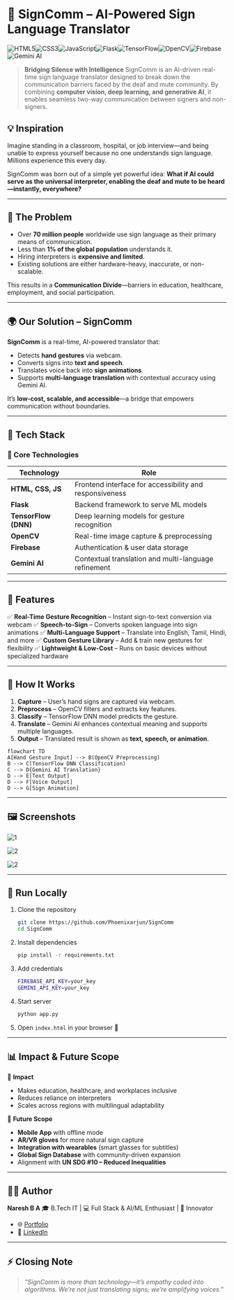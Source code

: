 # 👐 SignComm – AI-Powered Sign Language Translator
![HTML5](https://img.shields.io/badge/HTML5-E34F26?style=for-the-badge\&logo=html5\&logoColor=white)![CSS3](https://img.shields.io/badge/CSS3-1572B6?style=for-the-badge\&logo=css3\&logoColor=white)![JavaScript](https://img.shields.io/badge/JavaScript-F7DF1E?style=for-the-badge\&logo=javascript\&logoColor=black)![Flask](https://img.shields.io/badge/Flask-000000?style=for-the-badge\&logo=flask\&logoColor=white)![TensorFlow](https://img.shields.io/badge/TensorFlow-FF6F00?style=for-the-badge\&logo=tensorflow\&logoColor=white)![OpenCV](https://img.shields.io/badge/OpenCV-5C3EE8?style=for-the-badge\&logo=opencv\&logoColor=white)![Firebase](https://img.shields.io/badge/Firebase-FFCA28?style=for-the-badge\&logo=firebase\&logoColor=black)![Gemini AI](https://img.shields.io/badge/Gemini_AI-4285F4?style=for-the-badge\&logo=google\&logoColor=white)

> **Bridging Silence with Intelligence**
> SignComm is an AI-driven real-time sign language translator designed to break down the communication barriers faced by the deaf and mute community. By combining **computer vision, deep learning, and generative AI**, it enables seamless two-way communication between signers and non-signers.


## 💡 Inspiration

Imagine standing in a classroom, hospital, or job interview—and being unable to express yourself because no one understands sign language. Millions experience this every day.

SignComm was born out of a simple yet powerful idea: **What if AI could serve as the universal interpreter, enabling the deaf and mute to be heard—instantly, everywhere?**

---

## 🚨 The Problem

* Over **70 million people** worldwide use sign language as their primary means of communication.
* Less than **1% of the global population** understands it.
* Hiring interpreters is **expensive and limited**.
* Existing solutions are either hardware-heavy, inaccurate, or non-scalable.

This results in a **Communication Divide**—barriers in education, healthcare, employment, and social participation.

---

## 🌍 Our Solution – SignComm

**SignComm** is a real-time, AI-powered translator that:

* Detects **hand gestures** via webcam.
* Converts signs into **text and speech**.
* Translates voice back into **sign animations**.
* Supports **multi-language translation** with contextual accuracy using Gemini AI.

It’s **low-cost, scalable, and accessible**—a bridge that empowers communication without boundaries.

---

## 🚀 Tech Stack

### 🔧 Core Technologies

| Technology           | Role                                                    |
| -------------------- | ------------------------------------------------------- |
| **HTML, CSS, JS**    | Frontend interface for accessibility and responsiveness |
| **Flask**            | Backend framework to serve ML models                    |
| **TensorFlow (DNN)** | Deep learning models for gesture recognition            |
| **OpenCV**           | Real-time image capture & preprocessing                 |
| **Firebase**         | Authentication & user data storage                      |
| **Gemini AI**        | Contextual translation and multi-language refinement    |

---

## 🌟 Features

✅ **Real-Time Gesture Recognition** – Instant sign-to-text conversion via webcam
✅ **Speech-to-Sign** – Converts spoken language into sign animations
✅ **Multi-Language Support** – Translate into English, Tamil, Hindi, and more
✅ **Custom Gesture Library** – Add & train new gestures for flexibility
✅ **Lightweight & Low-Cost** – Runs on basic devices without specialized hardware

---

## 🧠 How It Works

1. **Capture** – User’s hand signs are captured via webcam.
2. **Preprocess** – OpenCV filters and extracts key features.
3. **Classify** – TensorFlow DNN model predicts the gesture.
4. **Translate** – Gemini AI enhances contextual meaning and supports multiple languages.
5. **Output** – Translated result is shown as **text, speech, or animation**.

```mermaid
flowchart TD
A[Hand Gesture Input] --> B(OpenCV Preprocessing)
B --> C(TensorFlow DNN Classification)
C --> D{Gemini AI Translation}
D --> E[Text Output]
D --> F[Voice Output]
D --> G[Sign Animation]
```

---

## 🖼️ Screenshots

![1](https://github.com/user-attachments/assets/0db10ef6-53d8-42d3-95eb-88e93e77e176)

![2](https://github.com/user-attachments/assets/618cce14-2132-4bc5-9fbf-57aaf8b91fb3)

![2](https://github.com/user-attachments/assets/cc4c799f-b44b-4545-b322-651d64e817ec)

---

## 🧪 Run Locally

1. Clone the repository

   ```bash
   git clone https://github.com/Phoenixarjun/SignComm
   cd SignComm
   ```

2. Install dependencies

   ```bash
   pip install -r requirements.txt
   ```

3. Add credentials

   ```bash
   FIREBASE_API_KEY=your_key
   GEMINI_API_KEY=your_key
   ```

4. Start server

   ```bash
   python app.py
   ```

5. Open `index.html` in your browser 🎉

---

## 📊 Impact & Future Scope

🔹 **Impact**

* Makes education, healthcare, and workplaces inclusive
* Reduces reliance on interpreters
* Scales across regions with multilingual adaptability

🔹 **Future Scope**

* **Mobile App** with offline mode
* **AR/VR gloves** for more natural sign capture
* **Integration with wearables** (smart glasses for subtitles)
* **Global Sign Database** with community-driven expansion
* Alignment with **UN SDG #10 – Reduced Inequalities**

---

## 👨‍💻 Author

**Naresh B A**
🎓 B.Tech IT | 💻 Full Stack & AI/ML Enthusiast | 🚀 Innovator

* 🌐 [Portfolio](https://naresh-portfolio-007.netlify.app/)
* 💼 [LinkedIn](www.linkedin.com/in/naresh-b-a-1b5331243)

---

## ⚡ Closing Note

> *“SignComm is more than technology—it’s empathy coded into algorithms.
> We’re not just translating signs; we’re amplifying voices.”*


